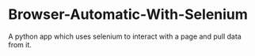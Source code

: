 # Browser-Automatic-With-Selenium
A python app which uses selenium to interact with a page and pull data from it.
